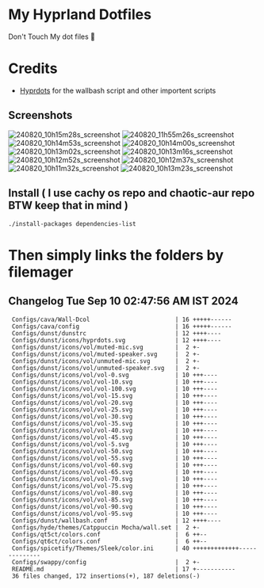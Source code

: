 # My Hyprland Dotfiles
  Don't Touch My dot files 🙂
 

# Credits
- [Hyprdots](https://github.com/prasanthrangan/hyprdots) for the wallbash script and other importent scripts

## Screenshots
![240820_10h15m28s_screenshot](https://github.com/user-attachments/assets/8aaad8cb-e78d-4759-a6ea-915c0e37c3b5)
![240820_11h55m26s_screenshot](https://github.com/user-attachments/assets/ae43e6e7-add8-498c-b259-99ba6df4f33b)
![240820_10h14m53s_screenshot](https://github.com/user-attachments/assets/a1a739b8-4838-4f06-98db-be918e2015af)
![240820_10h14m00s_screenshot](https://github.com/user-attachments/assets/5f267d64-b9d6-4261-8ef8-edfbc5ba6ec4)
![240820_10h13m02s_screenshot](https://github.com/user-attachments/assets/f5edfff4-af59-4760-b503-04198769a2ff)
![240820_10h13m16s_screenshot](https://github.com/user-attachments/assets/15880e4d-aacd-4680-9334-ea787826ddd7)
![240820_10h12m52s_screenshot](https://github.com/user-attachments/assets/21a78295-02d1-4c96-9a24-dcff256fe552)
![240820_10h12m37s_screenshot](https://github.com/user-attachments/assets/b9224ad0-5739-4cf5-ba1d-aea36b0a3b6a)
![240820_10h11m32s_screenshot](https://github.com/user-attachments/assets/53774a21-02a5-489a-bbb1-25ba0bdc697d)
![240820_10h13m23s_screenshot](https://github.com/user-attachments/assets/d07fb201-ba3b-4d7b-90a1-6f9f122a3e63)

## Install ( I use cachy os repo and chaotic-aur repo BTW keep that in mind )
``` ./install-packages dependencies-list ```

# Then simply links the folders by filemager
 
## Changelog Tue Sep 10 02:47:56 AM IST 2024
```
 Configs/cava/Wall-Dcol                        | 16 +++++------
 Configs/cava/config                           | 16 +++++------
 Configs/dunst/dunstrc                         | 12 ++++----
 Configs/dunst/icons/hyprdots.svg              | 12 ++++----
 Configs/dunst/icons/vol/muted-mic.svg         |  2 +-
 Configs/dunst/icons/vol/muted-speaker.svg     |  2 +-
 Configs/dunst/icons/vol/unmuted-mic.svg       |  2 +-
 Configs/dunst/icons/vol/unmuted-speaker.svg   |  2 +-
 Configs/dunst/icons/vol/vol-0.svg             | 10 +++----
 Configs/dunst/icons/vol/vol-10.svg            | 10 +++----
 Configs/dunst/icons/vol/vol-100.svg           | 10 +++----
 Configs/dunst/icons/vol/vol-15.svg            | 10 +++----
 Configs/dunst/icons/vol/vol-20.svg            | 10 +++----
 Configs/dunst/icons/vol/vol-25.svg            | 10 +++----
 Configs/dunst/icons/vol/vol-30.svg            | 10 +++----
 Configs/dunst/icons/vol/vol-35.svg            | 10 +++----
 Configs/dunst/icons/vol/vol-40.svg            | 10 +++----
 Configs/dunst/icons/vol/vol-45.svg            | 10 +++----
 Configs/dunst/icons/vol/vol-5.svg             | 10 +++----
 Configs/dunst/icons/vol/vol-50.svg            | 10 +++----
 Configs/dunst/icons/vol/vol-55.svg            | 10 +++----
 Configs/dunst/icons/vol/vol-60.svg            | 10 +++----
 Configs/dunst/icons/vol/vol-65.svg            | 10 +++----
 Configs/dunst/icons/vol/vol-70.svg            | 10 +++----
 Configs/dunst/icons/vol/vol-75.svg            | 10 +++----
 Configs/dunst/icons/vol/vol-80.svg            | 10 +++----
 Configs/dunst/icons/vol/vol-85.svg            | 10 +++----
 Configs/dunst/icons/vol/vol-90.svg            | 10 +++----
 Configs/dunst/icons/vol/vol-95.svg            | 10 +++----
 Configs/dunst/wallbash.conf                   | 12 ++++----
 Configs/hyde/themes/Catppuccin Mocha/wall.set |  2 +-
 Configs/qt5ct/colors.conf                     |  6 ++--
 Configs/qt6ct/colors.conf                     |  6 ++--
 Configs/spicetify/Themes/Sleek/color.ini      | 40 +++++++++++++--------------
 Configs/swappy/config                         |  2 +-
 README.md                                     | 17 +-----------
 36 files changed, 172 insertions(+), 187 deletions(-)
```
 
